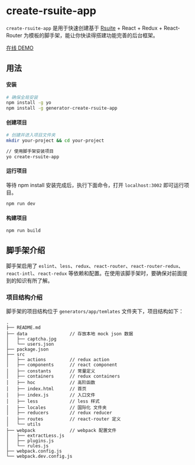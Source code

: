 # create-rsuite-app
`create-rsuite-app` 是用于快速创建基于 [Rsuite](https://rsuitejs.com) + React + Redux + React-Router 为模板的脚手架，能让你快读得搭建功能完善的后台框架。

[在线 DEMO](https://rsuitejs.com/rsuite-example-admin/#/events?_k=kew5mz)
## 用法
#### 安装

```bash
# 确保全局安装
npm install -g yo
npm install -g generator-create-rsuite-app
```

#### 创建项目
```bash
# 创建并进入项目文件夹
mkdir your-project && cd your-project

// 使用脚手架安装项目
yo create-rsuite-app
```

#### 运行项目
等待 npm install 安装完成后，执行下面命令，打开 `localhost:3002` 即可运行项目。
```bash
npm run dev
```
#### 构建项目
```bash
npm run build
```

## 脚手架介绍
脚手架启用了 `eslint`、`less`、`redux`、`react-router`、`react-router-redux`、`react-intl`、`react-redux` 等依赖和配置。在使用该脚手架时，要确保对前面提到的知识有所了解。


### 项目结构介绍
脚手架的项目结构位于 `generators/app/temlates` 文件夹下，项目结构如下：
```
.
├── README.md
├── data                // 存放本地 mock json 数据
│   ├── captcha.jpg
│   └── users.json
├── package.json
├── src 
│   ├── actions         // redux action 
│   ├── components      // react component
│   ├── constants       // 常量定义
│   ├── containers      // redux containers 
│   ├── hoc             // 高阶函数
│   ├── index.html      // 首页
│   ├── index.js        // 入口文件
│   ├── less            // less 样式
│   ├── locales         // 国际化 文件夹
│   ├── reducers        // redux reducer
│   ├── routes          // react-router 定义
│   └── utils
├── webpack             // webpack 配置文件
│   ├── extractLess.js
│   ├── plugins.js
│   └── rules.js
├── webpack.config.js
└── webpack.dev.config.js
```


